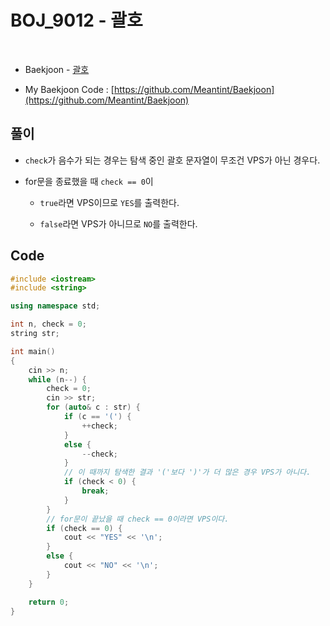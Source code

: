 # BOJ_9012 - 괄호

&nbsp;

- Baekjoon - [괄호](https://www.acmicpc.net/problem/9012)

- My Baekjoon Code : [https://github.com/Meantint/Baekjoon](https://github.com/Meantint/Baekjoon)

## 풀이

- `check`가 음수가 되는 경우는 탐색 중인 괄호 문자열이 무조건 VPS가 아닌 경우다.

- for문을 종료했을 때 `check == 0`이

  - `true`라면 VPS이므로 `YES`를 출력한다.

  - `false`라면 VPS가 아니므로 `NO`를 출력한다.

## Code

```cpp
#include <iostream>
#include <string>

using namespace std;

int n, check = 0;
string str;

int main()
{
    cin >> n;
    while (n--) {
        check = 0;
        cin >> str;
        for (auto& c : str) {
            if (c == '(') {
                ++check;
            }
            else {
                --check;
            }
            // 이 때까지 탐색한 결과 '('보다 ')'가 더 많은 경우 VPS가 아니다.
            if (check < 0) {
                break;
            }
        }
        // for문이 끝났을 때 check == 0이라면 VPS이다.
        if (check == 0) {
            cout << "YES" << '\n';
        }
        else {
            cout << "NO" << '\n';
        }
    }

    return 0;
}
```
